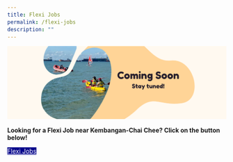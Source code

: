 ```yaml
---
title: Flexi Jobs
permalink: /flexi-jobs
description: ""
---
```

![](/images/Banners/Coming%20Soon.png)




<b>	Looking for a Flexi Job near Kembangan-Chai Chee? Click on the button below!  </b>
<div><a href="go.gov.sg/mpcvolunteer" style="background-color:darkblue; color:white" class="bp-button is-uppercase search-button"> Flexi Jobs </a></div>
